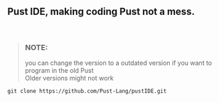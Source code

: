 ## Pust IDE, making coding Pust not a mess.
<br>

> ### NOTE: 
> you can change the version to a outdated version if you want to program in the old Pust <br>
> Older versions might not work <br>
``` 
git clone https://github.com/Pust-Lang/pustIDE.git
